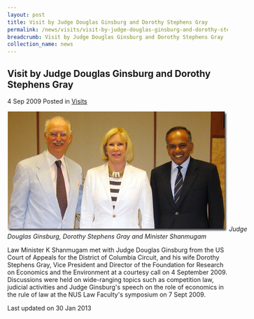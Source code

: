 ```yaml
---
layout: post
title: Visit by Judge Douglas Ginsburg and Dorothy Stephens Gray
permalink: /news/visits/visit-by-judge-douglas-ginsburg-and-dorothy-stephens-gray/
breadcrumb: Visit by Judge Douglas Ginsburg and Dorothy Stephens Gray
collection_name: news
---
```


<style>
.image {width: 600px;}
.image img {max-width: 100%;}
</style>

Visit by Judge Douglas Ginsburg and Dorothy Stephens Gray
---

4 Sep 2009 Posted in [Visits](/news/visits/)

<div class="image">
  <img src="/images/visit-by-judge-ginsburg.jpg/" alt="jd visit" title="jd visit">
  <i>Judge Douglas Ginsburg, Dorothy Stephens Gray and Minister Shanmugam</i>
</div>

Law Minister K Shanmugam met with Judge Douglas Ginsburg from the US Court of Appeals for the District of Columbia Circuit, and his wife Dorothy Stephens Gray, Vice President and Director of the Foundation for Research on Economics and the Environment at a courtesy call on 4 September 2009. Discussions were held on wide-ranging topics such as competition law, judicial activities and Judge Ginsburg's speech on the role of economics in the rule of law at the NUS Law Faculty's symposium on 7 Sept 2009.

<p class="right-side-updated">Last updated on 30 Jan 2013</p>
